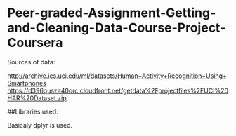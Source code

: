 # Peer-graded-Assignment-Getting-and-Cleaning-Data-Course-Project-Coursera

Sources of data:

http://archive.ics.uci.edu/ml/datasets/Human+Activity+Recognition+Using+Smartphones
https://d396qusza40orc.cloudfront.net/getdata%2Fprojectfiles%2FUCI%20HAR%20Dataset.zip

##Libraries used: 

Basicaly dplyr is used.
